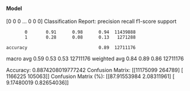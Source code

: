 #### Model
[0 0 0 ... 0 0 0]
Classification Report:
              precision    recall  f1-score   support

           0       0.91      0.98      0.94  11439888
           1       0.28      0.08      0.13   1271288

    accuracy                           0.89  12711176
   macro avg       0.59      0.53      0.53  12711176
weighted avg       0.84      0.89      0.86  12711176

Accuracy: 0.8874208019777242
Confusion Matrix:
[[11175099   264789]
 [ 1166225   105063]]
Confusion Matrix (%):
[[87.91553984  2.08311961]
 [ 9.17480019  0.82654036]]
